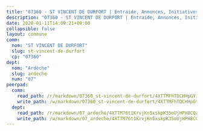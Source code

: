 ```yaml
---
title: "07360 - ST VINCENT DE DURFORT | Entraide, Annonces, Initiatives"
description: "07360 - ST VINCENT DE DURFORT | Entraide, Annonces, Initiatives"
date: 2020-01-11T14:09:21+09:00
collapsible: false
layout: commune
comm:
  nom: "ST VINCENT DE DURFORT"
  slug: st-vincent-de-durfort
  cp: "07360"
dept:
  nom: "Ardèche"
  slug: ardeche
  num: "07"
peerpad:
  comm:
    read_path: /r/markdown/07360_st-vincent-de-durfort/4XTTMFhTDCHHpGYia9uYFnUKgJmqsLqyRdZUXBZR3bgmKcKkn
    write_path: /w/markdown/07360_st-vincent-de-durfort/4XTTMFhTDCHHpGYia9uYFnUKgJmqsLqyRdZUXBZR3bgmKcKkn-K3TgTxESPL2bmV3X6YLCQYcDQsewQSoW7stVSLqRq2E678dkMnovYn42UwGRU4bpWobeeBiiz6KTofdDGFWUX5BEnyjDrwTQoPqUbL5HRS5ZmUZbfToFKHTFVKtUFC3Strs4cC1Q
  dept:
    read_path: /r/markdown/07_ardeche/4XTTM76t1KrvjKn5xskpK35oUjHPH8CQaLdMsC4TVbgaVPp9H
    write_path: /w/markdown/07_ardeche/4XTTM76t1KrvjKn5xskpK35oUjHPH8CQaLdMsC4TVbgaVPp9H-K3TgTz6XqMtb1TG26LozWQGWzYCmeEroVRKKCBntm7SADEzfC88gC5qx4GzHEVb3Y3CHH1FRtgCq45v9wokwFBFS6YysdmDNnD29f5C4C6FuF2ZpCUFJZY3XzmFx1kWscUwpw6qR
---
```


